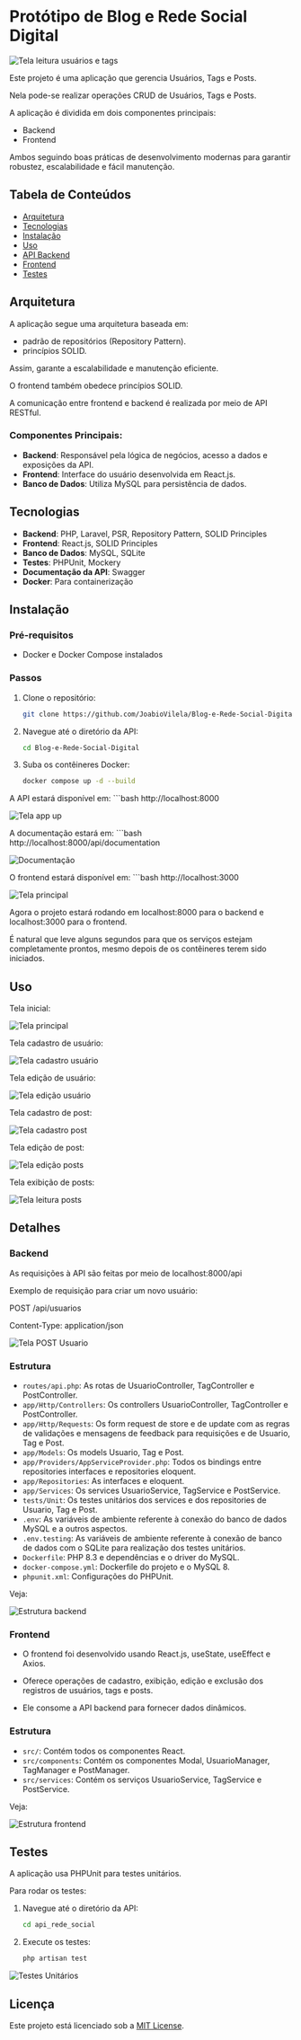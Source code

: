 # Protótipo de Blog e Rede Social Digital

![Tela leitura usuários e tags](https://github.com/user-attachments/assets/0deb3f84-c0d8-4436-8c4b-42b9e4665cc7)

Este projeto é uma aplicação que gerencia Usuários, Tags e Posts.

Nela pode-se realizar operações CRUD de Usuários, Tags e Posts.

A aplicação é dividida em dois componentes principais:
- Backend
- Frontend

Ambos seguindo boas práticas de desenvolvimento modernas para garantir robustez, escalabilidade e fácil manutenção.

## Tabela de Conteúdos
- [Arquitetura](#arquitetura)
- [Tecnologias](#tecnologias)
- [Instalação](#instalação)
- [Uso](#uso)
- [API Backend](#backend)
- [Frontend](#frontend)
- [Testes](#testes)

## Arquitetura

A aplicação segue uma arquitetura baseada em:
- padrão de repositórios (Repository Pattern).
- princípios SOLID.

Assim, garante a escalabilidade e manutenção eficiente.

O frontend também obedece princípios SOLID.

A comunicação entre frontend e backend é realizada por meio de API RESTful.

### Componentes Principais:
- **Backend**: Responsável pela lógica de negócios, acesso a dados e exposições da API.
- **Frontend**: Interface do usuário desenvolvida em React.js.
- **Banco de Dados**: Utiliza MySQL para persistência de dados.

## Tecnologias

- **Backend**: PHP, Laravel, PSR, Repository Pattern, SOLID Principles
- **Frontend**: React.js, SOLID Principles
- **Banco de Dados**: MySQL, SQLite
- **Testes**: PHPUnit, Mockery
- **Documentação da API**: Swagger
- **Docker**: Para containerização

## Instalação

### Pré-requisitos
- Docker e Docker Compose instalados

### Passos

1. Clone o repositório:
   ```bash
   git clone https://github.com/JoabioVilela/Blog-e-Rede-Social-Digital.git

2. Navegue até o diretório da API:
	```bash
    cd Blog-e-Rede-Social-Digital
    
3. Suba os contêineres Docker:
	```bash
    docker compose up -d --build

A API estará disponível em:
	```bash
    http://localhost:8000

 ![Tela app up](https://github.com/user-attachments/assets/9332d2fa-ee3e-4d1f-89b8-4a3b9fb8e1b7)

   
A documentação estará em:
	```bash
    http://localhost:8000/api/documentation

![Documentação](https://github.com/user-attachments/assets/69eafd2e-43f0-45a1-b666-0e86c49575bd)


O frontend estará disponível em:
	```bash
    http://localhost:3000

 ![Tela principal](https://github.com/user-attachments/assets/fdec3a3d-f1c6-41d3-b55b-d960181d9cc5)


Agora o projeto estará rodando em localhost:8000 para o backend e localhost:3000 para o frontend.

É natural que leve alguns segundos para que os serviços estejam completamente prontos, mesmo depois de os contêineres terem sido iniciados.

## Uso

Tela inicial:

![Tela principal](https://github.com/user-attachments/assets/9bdabe80-80e9-444e-a14b-9f189390b9ee)

Tela cadastro de usuário:

![Tela cadastro usuário](https://github.com/user-attachments/assets/c9628b1e-c990-48f5-ae2d-e80b7d1ca05b)

Tela edição de usuário:

![Tela edição usuário](https://github.com/user-attachments/assets/38b82a3a-76cf-4c38-948d-24caa5f8bd72)

Tela cadastro de post:

![Tela cadastro post](https://github.com/user-attachments/assets/afea2c43-a4b3-43c2-aee6-c4b8a503ffc2)

Tela edição de post:

![Tela edição posts](https://github.com/user-attachments/assets/4a2e27ec-81f1-4d75-b1cc-4a5c1868001c)

Tela exibição de posts:

![Tela leitura posts](https://github.com/user-attachments/assets/77a45d00-d7cf-4c84-8122-99dc5ff914ea)


## Detalhes

### Backend

As requisições à API são feitas por meio de localhost:8000/api

Exemplo de requisição para criar um novo usuário:

POST /api/usuarios

Content-Type: application/json

![Tela POST Usuario](https://github.com/user-attachments/assets/2a348d6d-3030-4787-92fd-ba63a193da65)


### Estrutura

- `routes/api.php`: As rotas de UsuarioController, TagController e PostController.
- `app/Http/Controllers`: Os controllers UsuarioController, TagController e PostController.
- `app/Http/Requests`: Os form request de store e de update com as regras de validações e mensagens de feedback para requisições e de Usuario, Tag e Post.
- `app/Models`: Os models Usuario, Tag e Post.
- `app/Providers/AppServiceProvider.php`: Todos os bindings entre repositories interfaces e repositories eloquent.
- `app/Repositories`: As interfaces e eloquent.
- `app/Services`: Os services UsuarioService, TagService e PostService.
- `tests/Unit`: Os testes unitários dos services e dos repositories de Usuario, Tag e Post.
- `.env`: As variáveis de ambiente referente à conexão do banco de dados MySQL e a outros aspectos.
- `.env.testing`: As variáveis de ambiente referente à conexão de banco de dados com o SQLite para realização dos testes unitários.
- `Dockerfile`: PHP 8.3 e dependências e o driver do MySQL.
- `docker-compose.yml`:  Dockerfile do projeto e o MySQL 8.
- `phpunit.xml`: Configurações do PHPUnit.

Veja:

![Estrutura backend](https://github.com/user-attachments/assets/bd010654-3d2b-4bbb-b933-49b7b84d1b0c)

### Frontend

- O frontend foi desenvolvido usando React.js, useState, useEffect e Axios.

- Oferece operações de cadastro, exibição, edição e exclusão dos registros de usuários, tags e posts.

- Ele consome a API backend para fornecer dados dinâmicos.

### Estrutura

- `src/`: Contém todos os componentes React.
- `src/components`: Contém os componentes Modal, UsuarioManager, TagManager e PostManager.
- `src/services`: Contém os serviços UsuarioService, TagService e PostService.

Veja:

  ![Estrutura frontend](https://github.com/user-attachments/assets/edcb1573-def7-4ad5-b771-38e10725d687)


## Testes

A aplicação usa PHPUnit para testes unitários.

Para rodar os testes:

1. Navegue até o diretório da API:
	```bash
	cd api_rede_social
	
2. Execute os testes:
	```bash
	php artisan test

![Testes Unitários](https://github.com/user-attachments/assets/cb4ee26b-0257-4d86-9c20-e163937b9a97)
 

## Licença

Este projeto está licenciado sob a [MIT License](LICENSE).
